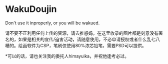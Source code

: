 # WakuDoujin


Don't use it inproperly, or you will be wakued.


请不要不正利用任何上传的资源，请去推惑妈。在这里收录的图片都是刻意没有署名的，如果是相关的宣传/迫害活动，请随意使用，不必申请授权或者什么乱七八糟的。绘画软件为CSP，笔刷仅使用80%浓芯铅笔，需要PSD可以提供。

*可以的话，请也关注我的委托人himayuika，并祝他逢考必过。


